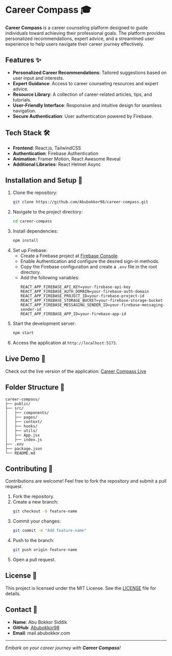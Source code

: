 # Career Compass 🎓

**Career Compass** is a career counseling platform designed to guide individuals toward achieving their professional goals. The platform provides personalized recommendations, expert advice, and a streamlined user experience to help users navigate their career journey effectively.

## Features ✨

- **Personalized Career Recommendations**: Tailored suggestions based on user input and interests.
- **Expert Guidance**: Access to career counseling resources and expert advice.
- **Resource Library**: A collection of career-related articles, tips, and tutorials.
- **User-Friendly Interface**: Responsive and intuitive design for seamless navigation.
- **Secure Authentication**: User authentication powered by Firebase.

## Tech Stack 🛠️

- **Frontend**: React.js, TailwindCSS
- **Authentication**: Firebase Authentication
- **Animation**: Framer Motion, React Awesome Reveal
- **Additional Libraries**: React Helmet Async

## Installation and Setup 🚀

1. Clone the repository:
   ```bash
   git clone https://github.com/Abubokkor98/career-compass.git
   ```
2. Navigate to the project directory:
   ```bash
   cd career-compass
   ```
3. Install dependencies:
   ```bash
   npm install
   ```
4. Set up Firebase:
   - Create a Firebase project at [Firebase Console](https://console.firebase.google.com/).
   - Enable Authentication and configure the desired sign-in methods.
   - Copy the Firebase configuration and create a `.env` file in the root directory.
   - Add the following variables:
     ```plaintext
     REACT_APP_FIREBASE_API_KEY=your-firebase-api-key
     REACT_APP_FIREBASE_AUTH_DOMAIN=your-firebase-auth-domain
     REACT_APP_FIREBASE_PROJECT_ID=your-firebase-project-id
     REACT_APP_FIREBASE_STORAGE_BUCKET=your-firebase-storage-bucket
     REACT_APP_FIREBASE_MESSAGING_SENDER_ID=your-firebase-messaging-sender-id
     REACT_APP_FIREBASE_APP_ID=your-firebase-app-id
     ```
5. Start the development server:
   ```bash
   npm start
   ```
6. Access the application at `http://localhost:5173`.

## Live Demo 🚀

Check out the live version of the application: [Career Compass Live](https://career-compass-auth.web.app)

## Folder Structure 📂

```
career-compass/
├── public/
├── src/
│   ├── components/
│   ├── pages/
│   ├── context/
│   ├── hooks/
│   ├── utils/
│   ├── App.jsx
│   ├── index.js
├── .env
├── package.json
└── README.md
```


## Contributing 🤝

Contributions are welcome! Feel free to fork the repository and submit a pull request.

1. Fork the repository.
2. Create a new branch:
   ```bash
   git checkout -b feature-name
   ```
3. Commit your changes:
   ```bash
   git commit -m "Add feature-name"
   ```
4. Push to the branch:
   ```bash
   git push origin feature-name
   ```
5. Open a pull request.

## License 📜

This project is licensed under the MIT License. See the [LICENSE](LICENSE) file for details.

## Contact 📧

- **Name**: Abu Bokkor Siddik
- **GitHub**: [Abubokkor98](https://github.com/Abubokkor98)
- **Email**: mail.abubokkor.com

---

_Embark on your career journey with **Career Compass**!_
